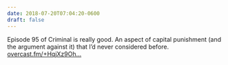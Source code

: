 ```yaml
---
date: 2018-07-20T07:04:20-0600
draft: false
---
```


Episode 95 of Criminal is really good. An aspect of capital punishment (and the argument against it) that I’d never considered before. [overcast.fm/+HqjXz9Oh…](https://overcast.fm/+HqjXz9Ohg)

